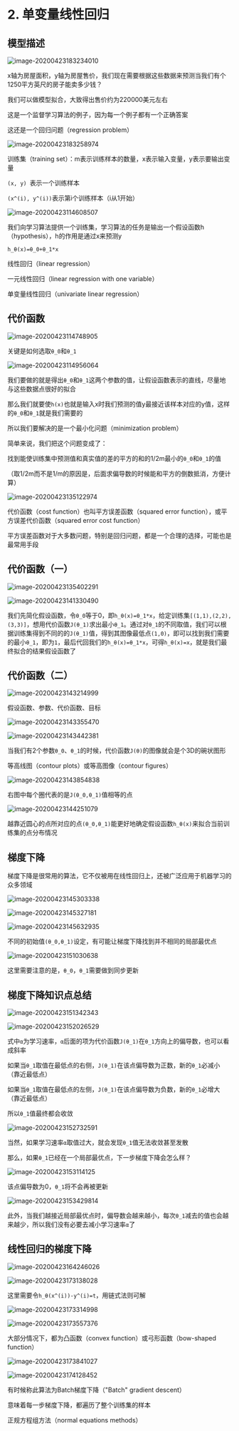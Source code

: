 # 2. 单变量线性回归

## 模型描述

![image-20200423183234010](images/image-20200423183234010.png)

x轴为房屋面积，y轴为房屋售价，我们现在需要根据这些数据来预测当我们有个1250平方英尺的房子能卖多少钱？

我们可以做模型拟合，大致得出售价约为220000美元左右

这是一个监督学习算法的例子，因为每一个例子都有一个正确答案

这还是一个回归问题（regression problem）

![image-20200423183258974](images/image-20200423183258974.png)

训练集（training set）：m表示训练样本的数量，x表示输入变量，y表示要输出变量

`(x, y) `表示一个训练样本

`(x^(i), y^(i))`表示第i个训练样本（i从1开始）

![image-20200423114608507](images/image-20200423114608507.png)

我们向学习算法提供一个训练集，学习算法的任务是输出一个假设函数h（hypothesis），h的作用是通过x来预测y

```
h_θ(x)=θ_0+θ_1*x
```

线性回归（linear regression） 

一元线性回归（linear regression with one variable）

单变量线性回归（univariate linear regression）

## 代价函数

![image-20200423114748905](images/image-20200423114748905.png)

关键是如何选取`θ_0`和`θ_1`

![image-20200423114956064](images/image-20200423114956064.png)

我们要做的就是得出`θ_0`和`θ_1`这两个参数的值，让假设函数表示的直线，尽量地与这些数据点很好的拟合

那么我们就要使`h(x)`也就是输入x时我们预测的值y最接近该样本对应的y值，这样的`θ_0`和`θ_1`就是我们需要的

所以我们要解决的是一个最小化问题（minimization problem）

简单来说，我们把这个问题变成了：

找到能使训练集中预测值和真实值的差的平方的和的1/2m最小的`θ_0`和`θ_1`的值

（取1/2m而不是1/m的原因是，后面求偏导数的时候能和平方的倒数抵消，方便计算）

![image-20200423135122974](images/image-20200423135122974.png)

代价函数（cost function）也叫平方误差函数（squared error function），或平方误差代价函数（squared error cost function）

平方误差函数对于大多数问题，特别是回归问题，都是一个合理的选择，可能也是最常用手段

## 代价函数（一）

![image-20200423135402291](images/image-20200423135402291.png)

![image-20200423141330490](images/image-20200423141330490.png)

我们先简化假设函数，令`θ_0`等于0，即`h_θ(x)=θ_1*x`，给定训练集`[(1,1),(2,2),(3,3)]`，想用代价函数`J(θ_1)`求出最小`θ_1`。通过对`θ_1`的不同取值，我们可以根据训练集得到不同的的`J(θ_1)`值，得到其图像最低点`(1,0)`，即可以找到我们需要的最小`θ_1`，即为`1`，最后代回我们的`h_θ(x)=θ_1*x`，可得`h_θ(x)=x`，就是我们最终拟合的结果假设函数了

## 代价函数（二）

![image-20200423143214999](images/image-20200423143214999.png)

假设函数、参数、代价函数、目标

![image-20200423143355470](images/image-20200423143355470.png)

![image-20200423143442381](images/image-20200423143442381.png)

当我们有2个参数`θ_0`、`θ_1`的时候，代价函数`J(θ)`的图像就会是个3D的碗状图形

等高线图（contour plots）或等高图像（contour figures）

![image-20200423143854838](images/image-20200423143854838.png)

右图中每个圈代表的是`J(θ_0,θ_1)`值相等的点

![image-20200423144251079](images/image-20200423144251079.png)

越靠近圆心的点所对应的点`(θ_0,θ_1)`能更好地确定假设函数`h_θ(x)`来拟合当前训练集的点分布情况

## 梯度下降

梯度下降是很常用的算法，它不仅被用在线性回归上，还被广泛应用于机器学习的众多领域

![image-20200423145303338](images/image-20200423145303338.png)

![image-20200423145327181](images/image-20200423145327181.png)

![image-20200423145632935](images/image-20200423145632935.png)

不同的初始值`(θ_0,θ_1)`设定，有可能让梯度下降找到并不相同的局部最优点

![image-20200423151030638](images/image-20200423151030638.png)

这里需要注意的是，`θ_0`，`θ_1`需要做到同步更新

## 梯度下降知识点总结

![image-20200423151342343](images/image-20200423151342343.png)

![image-20200423152026529](images/image-20200423152026529.png)

式中`α`为学习速率，`α`后面的项为代价函数`J(θ_1)`在`θ_1`方向上的偏导数，也可以看成斜率

如果当`θ_1`取值在最低点的右侧，`J(θ_1)`在该点偏导数为正数，新的`θ_1`必减小（靠近最低点）

如果当`θ_1`取值在最低点的左侧，`J(θ_1)`在该点偏导数为负数，新的`θ_1`必增大（靠近最低点）

所以`θ_1`值最终都会收敛

![image-20200423152732591](images/image-20200423152732591.png)

当然，如果学习速率`α`取值过大，就会发现`θ_1`值无法收敛甚至发散

那么，如果`θ_1`已经在一个局部最优点，下一步梯度下降会怎么样？

![image-20200423153114125](images/image-20200423153114125.png)

该点偏导数为0，`θ_1`将不会再被更新

![image-20200423153429814](images/image-20200423153429814.png)

此外，当我们越接近局部最优点时，偏导数会越来越小，每次`θ_1`减去的值也会越来越少，所以我们没有必要去减小学习速率`α`了

## 线性回归的梯度下降

![image-20200423164246026](images/image-20200423164246026.png)

![image-20200423173138028](images/image-20200423173138028.png)

这里需要令`h_θ(x^(i))-y^(i)=t`，用链式法则可解

![image-20200423173314998](images/image-20200423173314998.png)

![image-20200423173557376](images/image-20200423173557376.png)

大部分情况下，都为凸函数（convex function）或弓形函数（bow-shaped function）

![image-20200423173841027](images/image-20200423173841027.png)

![image-20200423174128452](images/image-20200423174128452.png)

有时候称此算法为Batch梯度下降（"Batch" gradient descent）

意味着每一步梯度下降，都遍历了整个训练集的样本

正规方程组方法（normal equations methods）

